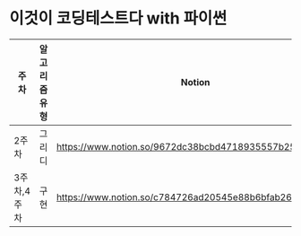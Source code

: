 # 이것이 코딩테스트다 with 파이썬
|주차|알고리즘 유형|Notion|
|------|---|---|
|2주차|그리디|https://www.notion.so/9672dc38bcbd4718935557b2544add4b|
|3주차,4주차|구현|https://www.notion.so/c784726ad20545e88b6bfab260bccd33|
